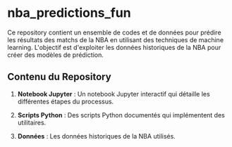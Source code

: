 # nba_predictions_fun

Ce repository contient un ensemble de codes et de données pour prédire les résultats des matchs de la NBA en utilisant des techniques de machine learning. L'objectif est d'exploiter les données historiques de la NBA pour créer des modèles de prédiction.

## Contenu du Repository

1. **Notebook Jupyter** : Un notebook Jupyter interactif qui détaille les différentes étapes du processus.

2. **Scripts Python** : Des scripts Python documentés qui implémentent des utilitaires.

3. **Données** : Les données historiques de la NBA utilisés.
